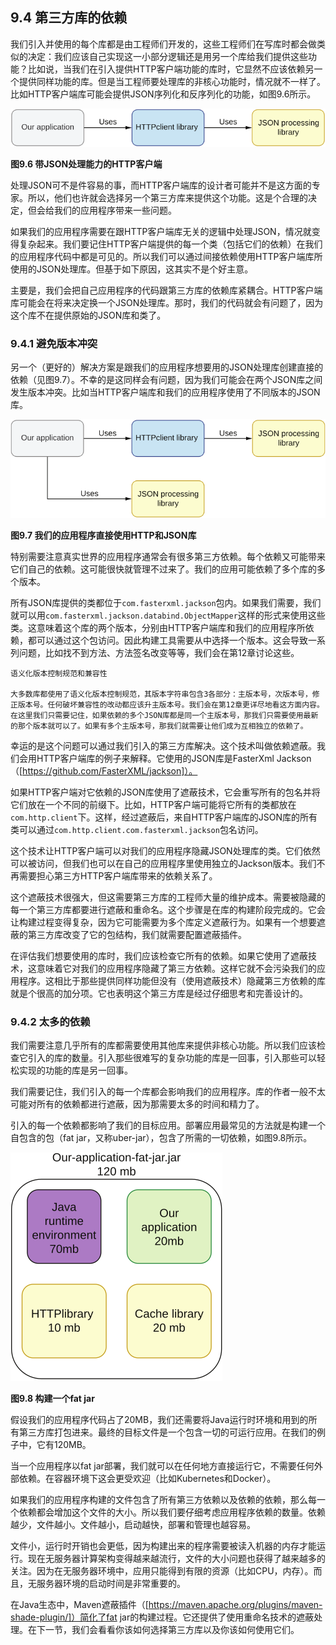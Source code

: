 ## 9.4 第三方库的依赖

我们引入并使用的每个库都是由工程师们开发的，这些工程师们在写库时都会做类似的决定：我们应该自己实现这一小部分逻辑还是用另一个库给我们提供这些功能？比如说，当我们在引入提供HTTP客户端功能的库时，它显然不应该依赖另一个提供同样功能的库。但是当工程师要处理库的非核心功能时，情况就不一样了。比如HTTP客户端库可能会提供JSON序列化和反序列化的功能，如图9.6所示。

![9.6](9-6.svg)

**图9.6 带JSON处理能力的HTTP客户端**

处理JSON可不是件容易的事，而HTTP客户端库的设计者可能并不是这方面的专家。所以，他们也许就会选择另一个第三方库来提供这个功能。这是个合理的决定，但会给我们的应用程序带来一些问题。

如果我们的应用程序需要在跟HTTP客户端库无关的逻辑中处理JSON，情况就变得复杂起来。我们要记住HTTP客户端提供的每一个类（包括它们的依赖）在我们的应用程序代码中都是可见的。所以我们可以通过间接依赖使用HTTP客户端库所使用的JSON处理库。但基于如下原因，这其实不是个好主意。

主要是，我们会把自己应用程序的代码跟第三方库的依赖库紧耦合。HTTP客户端库可能会在将来决定换一个JSON处理库。那时，我们的代码就会有问题了，因为这个库不在提供原始的JSON库和类了。


### 9.4.1 避免版本冲突

另一个（更好的）解决方案是跟我们的应用程序想要用的JSON处理库创建直接的依赖（见图9.7）。不幸的是这同样会有问题，因为我们可能会在两个JSON库之间发生版本冲突。比如当HTTP客户端库和我们的应用程序使用了不同版本的JSON库。

![9.7](9-7.svg)

**图9.7 我们的应用程序直接使用HTTP和JSON库**

特别需要注意真实世界的应用程序通常会有很多第三方依赖。每个依赖又可能带来它们自己的依赖。这可能很快就管理不过来了。我们的应用可能依赖了多个库的多个版本。

所有JSON库提供的类都位于`com.fasterxml.jackson`包内。如果我们需要，我们就可以用`com.fasterxml.jackson.databind.ObjectMapper`这样的形式来使用这些类。这意味着这个库的两个版本，分别由HTTP客户端库和我们的应用程序所依赖，都可以通过这个包访问。因此构建工具需要从中选择一个版本。这会导致一系列问题，比如找不到方法、方法签名改变等等，我们会在第12章讨论这些。

```
语义化版本控制规范和兼容性

大多数库都使用了语义化版本控制规范，其版本字符串包含3各部分：主版本号，次版本号，修正版本号。任何破坏兼容性的改动都应该升主版本号。我们会在第12章更详尽地看这方面内容。在这里我们只需要记住，如果依赖的多个JSON库都是同一个主版本号，那我们只需要使用最新的那个版本就可以了。如果有多个主版本号，那我们就需要让他们成为互相独立的依赖了。
```

幸运的是这个问题可以通过我们引入的第三方库解决。这个技术叫做依赖遮蔽。我们会用HTTP客户端库的例子来解释。它使用的JSON库是FasterXml Jackson（[https://github.com/FasterXML/jackson]）。

如果HTTP客户端对它依赖的JSON库使用了遮蔽技术，它会重写所有的包名并将它们放在一个不同的前缀下。比如，HTTP客户端可能将它所有的类都放在`com.http.client`下。这样，经过遮蔽后，来自HTTP客户端库的JSON库的所有类可以通过`com.http.client.com.fasterxml.jackson`包名访问。

这个技术让HTTP客户端可以对我们的应用程序隐藏JSON处理库的类。它们依然可以被访问，但我们也可以在自己的应用程序里使用独立的Jackson版本。我们不再需要担心第三方HTTP客户端库带来的依赖关系了。

这个遮蔽技术很强大，但这需要第三方库的工程师大量的维护成本。需要被隐藏的每一个第三方库都要进行遮蔽和重命名。这个步骤是在库的构建阶段完成的。它会让构建过程变得复杂，因为它可能需要为多个库定义遮蔽行为。如果有一个想要遮蔽的第三方库改变了它的包结构，我们就需要配置遮蔽插件。

在评估我们想要使用的库时，我们应该检查它所有的依赖。如果它使用了遮蔽技术，这意味着它对我们的应用程序隐藏了第三方依赖。这样它就不会污染我们的应用程序。这相比于那些提供同样功能但没有（使用遮蔽技术）隐藏第三方依赖的库就是个很高的加分项。它也表明这个第三方库是经过仔细思考和完善设计的。


### 9.4.2 太多的依赖

我们需要注意几乎所有的库都需要使用其他库来提供非核心功能。所以我们应该检查它引入的库的数量。引入那些很难写的复杂功能的库是一回事，引入那些可以轻松实现的功能的库是另一回事。

我们需要记住，我们引入的每一个库都会影响我们的应用程序。库的作者一般不太可能对所有的依赖都进行遮蔽，因为那需要太多的时间和精力了。

引入的每一个依赖都影响了我们的目标应用。部署应用最常见的方法就是构建一个自包含的包（fat jar，又称uber-jar），包含了所需的一切依赖，如图9.8所示。

![9.8](9-8.svg)

**图9.8 构建一个fat jar**

假设我们的应用程序代码占了20MB，我们还需要将Java运行时环境和用到的所有第三方库打包进来。最终的目标文件是一个包含一切的可运行应用。在我们的例子中，它有120MB。

当一个应用程序以fat jar部署，我们就可以在任何地方直接运行它，不需要任何外部依赖。在容器环境下这会更受欢迎（比如Kubernetes和Docker）。

如果我们的应用程序构建的文件包含了所有第三方依赖以及依赖的依赖，那么每一个依赖都会增加这个文件的大小。所以我们要仔细考虑应用程序依赖的数量。依赖越少，文件越小。文件越小，启动越快，部署和管理也越容易。

文件小，运行时开销也会更低，因为构建出来的程序需要被读入机器的内存才能运行。现在无服务器计算架构变得越来越流行，文件的大小问题也获得了越来越多的关注。因为在无服务器环境中，应用只能得到有限的资源（比如CPU，内存）。而且，无服务器环境的启动时间是非常重要的。

在Java生态中，Maven遮蔽插件（[https://maven.apache.org/plugins/maven-shade-plugin/]）简化了fat jar的构建过程。它还提供了使用重命名技术的遮蔽处理。在下一节，我们会看看你该如何选择第三方库以及你该如何使用它们。